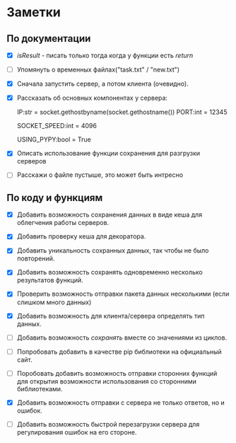 # **Заметки**

## По документации

- [x] *isResult* - писать только тогда когда у функции есть *return*
   
- [ ] Упомянуть о временных файлах("task.txt" / "new.txt")

- [x] Сначала запустить сервер, а потом клиента (очевидно).

- [x] Рассказать об основных компонентах у сервера:
        
    IP:str = socket.gethostbyname(socket.gethostname())
    PORT:int = 12345

    SOCKET_SPEED:int = 4096

    USING_PYPY:bool = True

- [x] Описать использование функции сохранения для разгрузки серверов

- [ ] Расскажи о файле пустыше, это может быть интресно


## По коду и функциям

- [x] Добавить возможность сохранения данных в виде кеша для облегчения работы серверов.

- [x] Добавить проверку кеша для декоратора.

- [x] Добавить уникальность сохранных данных, так чтобы не было повторений.

- [x] Добавить возможность сохранять одновременно несколько результатов функций.

- [x] Проверить возможность отправки пакета данных несколькими (если слишком много данных)

- [x] Добавить возможность для клиента/сервера определять тип данных.

- [ ] Добавить возможность *сохранять* вместе со значениями из циклов.

- [ ] Попробовать добавить в качестве pip библиотеки на официальный сайт.

- [ ] Поробовать добавить возможность отправки сторонних функций для открытия возможности использования со сторонними библиотеками.

- [x] Добавить возможность отправки с сервера не только ответов, но и ошибок.

- [ ] Добавить возможность быстрой перезагрузки сервера для регулирования ошибок на его стороне.